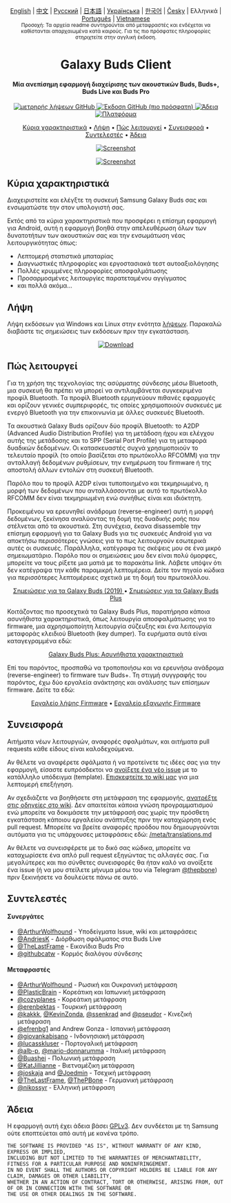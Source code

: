 <p align="center">
  <a href="../README.md">English</a> | <a href="/docs/README_chs.md">中文</a> | <a href="/docs/README_rus.md">Русский</a> | <a href="/docs/README_jpn.md">日本語</a> | <a href="/docs/README_ukr.md">Українська</a> | <a href="/docs/README_kor.md">한국어</a> | <a href="/docs/README_cze.md">Česky</a> | Ελληνικά | <a href="/docs/README_pt.md">Português</a> | <a href="/docs/README_vnm.md">Vietnamese</a> <br>
    <sub>Προσοχή: Τα αρχεία readme συντηρούνται από μεταφραστές και ενδέχεται να καθίστανται απαρχαιωμένα κατά καιρούς. Για τις πιο πρόσφατες πληροφορίες στηριχτείτε στην αγγλική έκδοση.</sub>
</p>
<h1 align="center">
  Galaxy Buds Client
  <br>
</h1>
<h4 align="center">Μία ανεπίσημη εφαρμογή διαχείρισης των ακουστικών Buds, Buds+, Buds Live και Buds Pro</h4>
<p align="center">
  <a href="https://github.com/ThePBone/GalaxyBudsClient/releases">
    <img alt="μετρηρής λήψεων GitHub" src="https://img.shields.io/github/downloads/thepbone/galaxybudsclient/total">
  </a>
  <a href="https://github.com/ThePBone/GalaxyBudsClient/releases">
   <img alt="Έκδοση GitHub  (πιο πρόσφατη)" src="https://img.shields.io/github/v/release/thepbone/galaxybudsclient">
  </a>
  <a href="https://github.com/ThePBone/GalaxyBudsClient/blob/master/LICENSE">
      <img alt="Άδεια" src="https://img.shields.io/github/license/thepbone/galaxybudsclient">
  </a>
  <a href="https://github.com/ThePBone/GalaxyBudsClient/releases">
    <img alt="Πλατφόρμα" src="https://img.shields.io/badge/platform-Windows/Linux-yellowgreen">
  </a>
</p>
<p align="center">
  <a href="#κύρια-χαρακτηριστικά">Κύρια χαρακτηριστικά</a> •
  <a href="#λήψη">Λήψη</a> •
  <a href="#πώς-λειτουργεί">Πώς λειτουργεί</a> •
  <a href="#συνεισφορά">Συνεισφορά</a> •
  <a href="#συντελεστές">Συντελεστές</a> •
  <a href="#άδεια">Άδεια</a>
</p>

<p align="center">
    <a href="https://ko-fi.com/H2H83E5J3"><img alt="Screenshot" src="https://ko-fi.com/img/githubbutton_sm.svg"></a>
</p>

<p align="center">
    <a href="#"><img alt="Screenshot" src="https://github.com/ThePBone/GalaxyBudsClient/blob/master/screenshots/screencap.gif"></a>
</p>

## Κύρια χαρακτηριστικά

Διαχειριστείτε και ελέγξτε τη συσκευή Samsung Galaxy Buds σας και ενσωματώστε την στον υπολογιστή σας.

Εκτός από τα κύρια χαρακτηριστικά που προσφέρει η επίσημη εφαρμογή για Android, αυτή η εφαρμογή βοηθά στην απελευθέρωση όλων των δυνατοτήτων των ακουστικών σας και την ενσωμάτωση νέας λειτουργικότητας όπως:

- Λεπτομερή στατιστικά μπαταρίας
- Διαγνωστικές πληροφορίες και εργοστασιακά τεστ αυτοαξιολόγησης
- Πολλές κρυμμένες πληροφορίες αποσφαλμάτωσης
- Προσαρμοσμένες λειτουργίες παρατεταμένου αγγίγματος
- και πολλά ακόμα...

## Λήψη

Λήψη εκδόσεων για Windows και Linux στην ενότητα [λήψεων](https://github.com/ThePBone/GalaxyBudsClient/releases). Παρακαλώ διαβάστε τις σημειώσεις των εκδόσεων πριν την εγκατάσταση.

<p align="center">
    <a href="https://github.com/ThePBone/GalaxyBudsClient/releases"><img alt="Download" src="https://github.com/ThePBone/GalaxyBudsClient/blob/master/screenshots/download.png"></a>
</p>

## Πώς λειτουργεί

Για τη χρήση της τεχνολογίας της ασύρματης σύνδεσης μέσω Bluetooth, μια συσκευή θα πρέπει να μπορεί να αντιλαμβάνεται συγκεκριμένα προφίλ Bluetooth. Τα προφίλ Bluetooth ερμηνεύουν πιθανές εφαρμογές και ορίζουν γενικές συμπεριφορές, τις οποίες χρησιμοποιούν συσκευές με ενεργό Bluetooth για την επικοινωνία με άλλες συσκευές Bluetooth.

Τα ακουστικά Galaxy Buds ορίζουν δύο προφίλ Bluetooth: το A2DP (Advanced Audio Distribution Profile) για τη μετάδοση ήχου και ελέγχου αυτής της μετάδοσης και το SPP (Serial Port Profile) για τη μεταφορά δυαδικών δεδομένων. Οι κατασκευαστές συχνά χρησιμοποιούν το τελευταίο προφίλ (το οποίο βασίζεται στο πρωτόκολλο RFCOMM) για την ανταλλαγή δεδομένων ρυθμίσεων, την ενημέρωση του firmware ή της αποστολή άλλων εντολών στη συσκευή Bluetooth.

Παρόλο που το προφίλ A2DP είναι τυποποιημένο και τεκμηριωμένο, η μορφή των δεδομένων που ανταλλάσσονται με αυτό το πρωτόκολλο RFCOMM δεν είναι τεκμηριωμένη ενώ συνήθως είναι και ιδιόκτητη.

Προκειμένου να ερευνηθεί ανάδρομα (reverse-engineer) αυτή η μορφή δεδομένων, ξεκίνησα αναλύοντας τη δομή της δυαδικής ροής που στέλνεται από τα ακουστικά. Στη συνέχεια, έκανα disassemble την επίσημη εφαρμογή για τα Galaxy Buds για τις συσκευές Android για να αποκτήσω περισσότερες γνώσεις για το πως λειτουργούν εσωτερικά αυτές οι συσκευές. Παράλληλα, κατέγραφα τις σκέψεις μου σε ένα μικρό σημειωματάριο. Παρόλο που οι σημειώσεις μου δεν είναι πολύ όμορφες, μπορείτε να τους ρίξετε μια ματιά με το παρακάτω link. Λάβετε υπόψιν ότι δεν κατέγραψα την κάθε παραμικρή λεπτομέρεια. Δείτε τον πηγαίο κώδικα για περισσότερες λεπτομέρειες σχετικά με τη δομή του πρωτοκόλλου.

<p align="center">
  <a href="https://github.com/ThePBone/GalaxyBudsClient/blob/master/GalaxyBudsRFCommProtocol.md">Σημειώσεις για τα Galaxy Buds (2019) </a> •
  <a href="https://github.com/ThePBone/GalaxyBudsClient/blob/master/Galaxy%20Buds%20Plus%20RFComm%20Protocol%20Notes.md">Σημειώσεις για τα Galaxy Buds Plus</a>
</p>

Κοιτάζοντας πιο προσεχτικά τα Galaxy Buds Plus, παρατήρησα κάποια ασυνήθιστα χαρακτηριστικά, όπως λειτουργία αποσφαλμάτωσης για το firmware, μια αχρησιμοποίητη λειτουργία σύζευξης και ένα λειτουργία μεταφοράς κλειδιού Bluetooth (key dumper). Τα ευρήματα αυτά είναι καταγεγραμμένα εδώ:

<p align="center">
  <a href="https://github.com/ThePBone/GalaxyBudsClient/blob/master/GalaxyBudsPlus_HiddenDebugFeatures.md">Galaxy Buds Plus: Ασυνήθιστα χαρακτηριστικά</a>
</p>

Επί του παρόντος, προσπαθώ να τροποποιήσω και να ερευνήσω ανάδρομα (reverse-engineer) το firmware των Buds+. Τη στιγμή συγγραφής του παρόντος, έχω δύο εργαλεία ανάκτησης και ανάλυσης των επίσημων firmware. Δείτε τα εδώ:

<p align="center">
  <a href="https://github.com/ThePBone/GalaxyBudsFirmwareDownloader">Εργαλείο λήψης Firmware</a> •
  <a href="https://github.com/ThePBone/GalaxyBudsFirmwareExtractor">Εργαλείο εξαγωγής Firmware</a>
</p>

## Συνεισφορά

Αιτήματα νέων λειτουργιών, αναφορές σφαλμάτων, και αιτήματα pull requests κάθε είδους είναι καλοδεχούμενα.

Αν θέλετε να αναφέρετε σφάλματα ή να προτείνετε τις ιδέες σας για την εφαρμογή, είσαστε ευπρόσδεκτοι να [ανοίξετε ένα νέο issue](https://github.com/ThePBone/GalaxyBudsClient/issues/new/choose) με το κατάλληλο υπόδειγμα (template). [Επισκεφτείτε το wiki μας](https://github.com/ThePBone/GalaxyBudsClient/wiki/2.-How-to-submit-issues) για μια λεπτομερή επεξήγηση.

Αν σχεδιάζετε να βοηθήσετε στη μετάφραση της εφαρμογής, [ανατρέξτε στις οδηγείες στο wiki](https://github.com/ThePBone/GalaxyBudsClient/wiki/3.-How-to-help-with-translations). Δεν απαιτείται κάποια γνώση προγραμματισμού ενώ μπορείτε να δοκιμάσετε την μετάφρασή σας χωρίς την πρόσθετη εγκατάσταση κάποιου εργαλείου ανάπτυξης πριν την καταχώρηση ενός pull request.
Μπορείτε να βρείτε αναφορές προόδου που δημιουργούνται αυτόματα για τις υπάρχουσες μεταφράσεις εδώ: [/meta/translations.md](https://github.com/ThePBone/GalaxyBudsClient/blob/master/meta/translations.md)

Αν θέλετε να συνεισφέρετε με το δικό σας κώδικα, μπορείτε να καταχωρίσετε ένα απλό pull request εξηγώντας τις αλλαγές σας. Για μεγαλύτερες και πιο σύνθετες συνεισφορές θα ήταν καλό να ανοίξετε ένα issue (ή να μου στείλετε μήνυμα μέσω του via Telegram [@thepbone](https://t.me/thepbone)) πριν ξεκινήσετε να δουλεύετε πάνω σε αυτό.

## Συντελεστές

#### Συνεργάτες

- [@ArthurWolfhound](https://github.com/ArthurWolfhound) - Υποδείγματα Issue, wiki και μεταφράσεις
- [@AndriesK](https://github.com/AndriesK) - Διόρθωση σφάλματος στα Buds Live
- [@TheLastFrame](https://github.com/TheLastFrame) - Εικονίδια Buds Pro
- [@githubcatw](https://github.com/githubcatw) - Κορμός διαλόγου σύνδεσης

#### Μεταφραστές

- [@ArthurWolfhound](https://github.com/ArthurWolfhound) - Ρωσική και Ουκρανική μετάφραση
- [@PlasticBrain](https://github.com/fhalfkg) - Κορεάτικη και Ιαπωνική μετάφραση
- [@cozyplanes](https://github.com/cozyplanes) - Κορεάτικη μετάφραση
- [@erenbektas](https://github.com/erenbektas) - Τουρκική μετάφραση
- [@kakkk](https://github.com/kakkk), [@KevinZonda](https://github.com/KevinZonda), [@ssenkrad](https://github.com/ssenkrad) and [@pseudor](https://github.com/pseudor) - Κινεζική μετάφραση
- [@efrenbg1](https://github.com/efrenbg1) and Andrew Gonza - Ισπανική μετάφραση
- [@giovankabisano](https://github.com/giovankabisano) - Ινδονησιακή μετάφραση
- [@lucasskluser](https://github.com/lucasskluser) - Πορτογαλική μετάφραση
- [@alb-p](https://github.com/alb-p), [@mario-donnarumma](https://github.com/mario-donnarumma) - Ιταλική μετάφραση
- [@Buashei](https://github.com/Buashei) - Πολωνική μετάφραση
- [@KatJillianne](https://github.com/KatJillianne) - Βιετναμέζικη μετάφραση
- [@joskaja](https://github.com/joskaja) and [@Joedmin](https://github.com/Joedmin) - Τσεχική μετάφραση
- [@TheLastFrame](https://github.com/TheLastFrame), [@ThePBone](https://github.com/ThePBone) - Γερμανική μετάφραση
- [@nikossyr](https://github.com/nikossyr) - Ελληνική μετάφραση

## Άδεια

Η εφαρμογή αυτή έχει άδεια βάσει [GPLv3](https://github.com/ThePBone/GalaxyBudsClient/blob/master/LICENSE). Δεν συνδέεται με τη Samsung ούτε εποπτεύεται από αυτή με κανένα τρόπο.

```
THE SOFTWARE IS PROVIDED "AS IS", WITHOUT WARRANTY OF ANY KIND, EXPRESS OR IMPLIED,
INCLUDING BUT NOT LIMITED TO THE WARRANTIES OF MERCHANTABILITY, FITNESS FOR A PARTICULAR PURPOSE AND NONINFRINGEMENT.
IN NO EVENT SHALL THE AUTHORS OR COPYRIGHT HOLDERS BE LIABLE FOR ANY CLAIM, DAMAGES OR OTHER LIABILITY,
WHETHER IN AN ACTION OF CONTRACT, TORT OR OTHERWISE, ARISING FROM, OUT OF OR IN CONNECTION WITH THE SOFTWARE OR
THE USE OR OTHER DEALINGS IN THE SOFTWARE.
```
